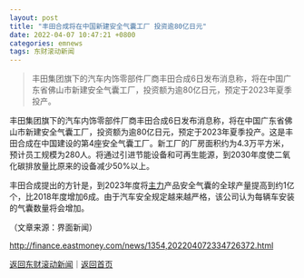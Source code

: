 ```yaml
---
layout: post
title: "丰田合成将在中国新建安全气囊工厂 投资逾80亿日元"
date: 2022-04-07 10:47:21 +0800
categories: emnews
tags: 东财滚动新闻
---
```

> 丰田集团旗下的汽车内饰零部件厂商丰田合成6日发布消息称，将在中国广东省佛山市新建安全气囊工厂，投资额为逾80亿日元，预定于2023年夏季投产。

<p>丰田集团旗下的汽车内饰零部件厂商丰田合成6日发布消息称，将在中国广东省佛山市新建安全气囊工厂，投资额为逾80亿日元，预定于2023年夏季投产。这是丰田合成在中国建设的第4座安全气囊工厂。新工厂的厂房面积约为4.3万平方米，预计员工规模为280人。将通过引进节能设备和可再生能源，到2030年度使二氧化碳排放量比原来的设备减少50%以上。</p><p>丰田合成提出的方针是，到2023年度将<span id="Info.3291"><a href="http://data.eastmoney.com/zlsj/" class="infokey">主力</a></span>产品安全气囊的全球产量提高到约1亿个，比2018年度增加6成。由于汽车安全规定越来越严格，该公司认为每辆车安装的气囊数量将会增加。</p><p class="em_media">（文章来源：界面新闻）</p>

<http://finance.eastmoney.com/news/1354,202204072334726372.html>

[返回东财滚动新闻](//finews.withounder.com/emnews/)｜[返回首页](//finews.withounder.com/)